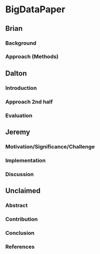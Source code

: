 # BigDataPaper

## Brian
### Background
### Approach (Methods)

## Dalton
### Introduction
### Approach 2nd half
### Evaluation

## Jeremy
### Motivation/Significance/Challenge
### Implementation
### Discussion

## Unclaimed
### Abstract
### Contribution
### Conclusion
### References

